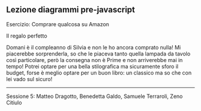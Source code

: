 Lezione diagrammi pre-javascript
----
Esercizio:
Comprare qualcosa su Amazon

Il regalo perfetto

Domani è il compleanno di Silvia e non le ho ancora comprato nulla! Mi piacerebbe sorprenderla, so che le piaceva tanto quella lampada da tavolo così particolare, però la consegna non è Prime e non arriverebbe mai in tempo! Potrei optare per una bella stilografica ma sicuramente sforo il budget, forse è meglio optare per un buon libro: un classico ma so che con lei vado sul sicuro!

---
Sessione 5: Matteo Dragotto, Benedetta Galdo, Samuele Terraroli, Zeno Citiulo